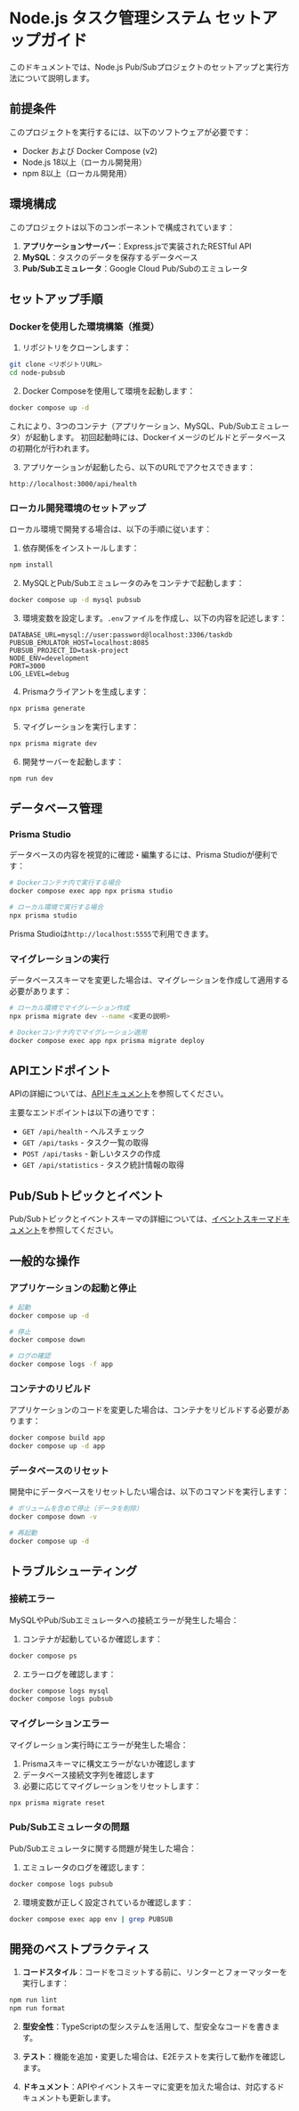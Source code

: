 # Node.js タスク管理システム セットアップガイド

このドキュメントでは、Node.js Pub/Subプロジェクトのセットアップと実行方法について説明します。

## 前提条件

このプロジェクトを実行するには、以下のソフトウェアが必要です：

- Docker および Docker Compose (v2)
- Node.js 18以上（ローカル開発用）
- npm 8以上（ローカル開発用）

## 環境構成

このプロジェクトは以下のコンポーネントで構成されています：

1. **アプリケーションサーバー**：Express.jsで実装されたRESTful API
2. **MySQL**：タスクのデータを保存するデータベース
3. **Pub/Subエミュレータ**：Google Cloud Pub/Subのエミュレータ

## セットアップ手順

### Dockerを使用した環境構築（推奨）

1. リポジトリをクローンします：

```bash
git clone <リポジトリURL>
cd node-pubsub
```

2. Docker Composeを使用して環境を起動します：

```bash
docker compose up -d
```

これにより、3つのコンテナ（アプリケーション、MySQL、Pub/Subエミュレータ）が起動します。
初回起動時には、Dockerイメージのビルドとデータベースの初期化が行われます。

3. アプリケーションが起動したら、以下のURLでアクセスできます：

```
http://localhost:3000/api/health
```

### ローカル開発環境のセットアップ

ローカル環境で開発する場合は、以下の手順に従います：

1. 依存関係をインストールします：

```bash
npm install
```

2. MySQLとPub/Subエミュレータのみをコンテナで起動します：

```bash
docker compose up -d mysql pubsub
```

3. 環境変数を設定します。`.env`ファイルを作成し、以下の内容を記述します：

```
DATABASE_URL=mysql://user:password@localhost:3306/taskdb
PUBSUB_EMULATOR_HOST=localhost:8085
PUBSUB_PROJECT_ID=task-project
NODE_ENV=development
PORT=3000
LOG_LEVEL=debug
```

4. Prismaクライアントを生成します：

```bash
npx prisma generate
```

5. マイグレーションを実行します：

```bash
npx prisma migrate dev
```

6. 開発サーバーを起動します：

```bash
npm run dev
```

## データベース管理

### Prisma Studio

データベースの内容を視覚的に確認・編集するには、Prisma Studioが便利です：

```bash
# Dockerコンテナ内で実行する場合
docker compose exec app npx prisma studio

# ローカル環境で実行する場合
npx prisma studio
```

Prisma Studioは`http://localhost:5555`で利用できます。

### マイグレーションの実行

データベーススキーマを変更した場合は、マイグレーションを作成して適用する必要があります：

```bash
# ローカル環境でマイグレーション作成
npx prisma migrate dev --name <変更の説明>

# Dockerコンテナ内でマイグレーション適用
docker compose exec app npx prisma migrate deploy
```

## APIエンドポイント

APIの詳細については、[APIドキュメント](./api.md)を参照してください。

主要なエンドポイントは以下の通りです：

- `GET /api/health` - ヘルスチェック
- `GET /api/tasks` - タスク一覧の取得
- `POST /api/tasks` - 新しいタスクの作成
- `GET /api/statistics` - タスク統計情報の取得

## Pub/Subトピックとイベント

Pub/Subトピックとイベントスキーマの詳細については、[イベントスキーマドキュメント](./events.md)を参照してください。

## 一般的な操作

### アプリケーションの起動と停止

```bash
# 起動
docker compose up -d

# 停止
docker compose down

# ログの確認
docker compose logs -f app
```

### コンテナのリビルド

アプリケーションのコードを変更した場合は、コンテナをリビルドする必要があります：

```bash
docker compose build app
docker compose up -d app
```

### データベースのリセット

開発中にデータベースをリセットしたい場合は、以下のコマンドを実行します：

```bash
# ボリュームを含めて停止（データを削除）
docker compose down -v

# 再起動
docker compose up -d
```

## トラブルシューティング

### 接続エラー

MySQLやPub/Subエミュレータへの接続エラーが発生した場合：

1. コンテナが起動しているか確認します：

```bash
docker compose ps
```

2. エラーログを確認します：

```bash
docker compose logs mysql
docker compose logs pubsub
```

### マイグレーションエラー

マイグレーション実行時にエラーが発生した場合：

1. Prismaスキーマに構文エラーがないか確認します
2. データベース接続文字列を確認します
3. 必要に応じてマイグレーションをリセットします：

```bash
npx prisma migrate reset
```

### Pub/Subエミュレータの問題

Pub/Subエミュレータに関する問題が発生した場合：

1. エミュレータのログを確認します：

```bash
docker compose logs pubsub
```

2. 環境変数が正しく設定されているか確認します：

```bash
docker compose exec app env | grep PUBSUB
```

## 開発のベストプラクティス

1. **コードスタイル**：コードをコミットする前に、リンターとフォーマッターを実行します：

```bash
npm run lint
npm run format
```

2. **型安全性**：TypeScriptの型システムを活用して、型安全なコードを書きます。

3. **テスト**：機能を追加・変更した場合は、E2Eテストを実行して動作を確認します。

4. **ドキュメント**：APIやイベントスキーマに変更を加えた場合は、対応するドキュメントも更新します。
